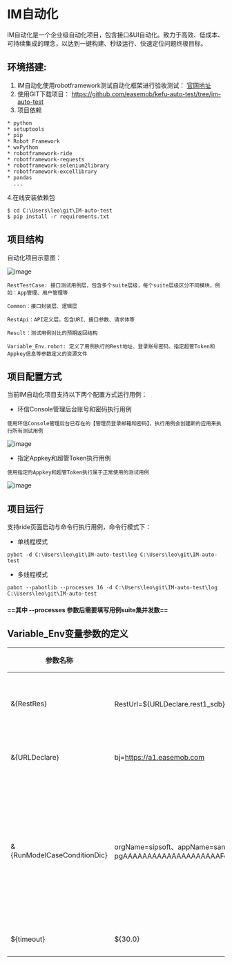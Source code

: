
# IM自动化
IM自动化是一个企业级自动化项目，包含接口&UI自动化。致力于高效、低成本、可持续集成的理念，以达到一键构建、秒级运行、快速定位问题终极目标。

## 环境搭建:

1. IM自动化使用robotframework测试自动化框架进行验收测试： [官网地址](http://robotframework.org/)
2. 使用GIT下载项目： https://github.com/easemob/kefu-auto-test/tree/im-auto-test
3. 项目依赖

```
* python
* setuptools
* pip
* Robot Framework
* wxPython
* robotframework-ride
* robotframework-requests
* robotframework-selenium2library
* robotframework-excellibrary
* pandas
  ...
```
4.在线安装依赖包

```
$ cd C:\Users\leo\git\IM-auto-test
$ pip install -r requirements.txt
```

## 项目结构

自动化项目示意图：

![image](https://kefu.easemob.com/v1/Tenant/634/MediaFiles/29a8874e-b60f-429e-a1dd-5e943f14b974aW1hZ2UucG5n)


```
RestTestCase: 接口测试用例层，包含多个suite层级，每个suite层级区分不同模块，例如：App管理、用户管理等

Common：接口封装层、逻辑层

RestApi：API定义层，包含URI、接口参数、请求体等

Result：测试用例对比的预期返回结构

Variable_Env.robot: 定义了用例执行的Rest地址、登录账号密码、指定超管Token和Appkey信息等参数定义的资源文件
```



## 项目配置方式

当前IM自动化项目支持以下两个配置方式运行用例：

- 环信Console管理后台账号和密码执行用例

```
使用环信Console管理后台已存在的【管理员登录邮箱和密码】，执行用例会创建新的应用来执行所有测试用例
```

![image](https://kefu.easemob.com/v1/Tenant/634/MediaFiles/c95647b2-4eea-44d6-abb2-757e22c10761Y29uc29sZeaJp-ihjOaWueW8jy5wbmc=)


- 指定Appkey和超管Token执行用例

```
使用指定的Appkey和超管Token执行属于正常使用的测试用例
```
![image](https://kefu.easemob.com/v1/Tenant/634/MediaFiles/77e94d89-a5fe-4670-be14-8ba30efd712a5oyH5a6aYXBwa2V55omn6KGMLnBuZw==)

## 项目运行
支持ride页面启动与命令行执行用例，命令行模式下：

- 单线程模式
```
pybot -d C:\Users\leo\git\IM-auto-test\log C:\Users\leo\git\IM-auto-test
```
- 多线程模式
```
pabot --pabotlib --processes 16 -d C:\Users\leo\git\IM-auto-test\log C:\Users\leo\git\IM-auto-test
```

#### ==其中 --processes 参数后需要填写用例suite集并发数==


## Variable_Env变量参数的定义

|参数名称|参数值举例|参数描述|
| ---- | --- | --- |
|&{RestRes}|RestUrl=${URLDeclare.rest1_sdb}、username=leoli@easemob.com、password=lijipeng123|测试环境、console登录账号密码配置|
|&{URLDeclare}|bj=https://a1.easemob.com|定义了常用的Rest集群地址|
|&{RunModelCaseConditionDic}|orgName=sipsoft、appName=sandbox、specificBestToken=YWMtzyUm6ItOEemUEgcakCE-pgAAAAAAAAAAAAAAAAAAAAFe2JYa1n8R45heowo6U5LUAQMAAAFrQDk7fQBPGgDzCSzjnyAlJr1bFVAh7729xKey1_D2gZ7JMRqZZ6Pk8g|指定Appkey场景下配置的Appkey信息和超管token，该配置优先于console后台账号密码配置|
|${timeout}|${30.0}|接口超时时间设置|

